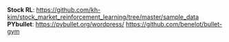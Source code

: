 **Stock RL**: https://github.com/kh-kim/stock_market_reinforcement_learning/tree/master/sample_data
**PYbullet**: https://pybullet.org/wordpress/    https://github.com/benelot/bullet-gym
